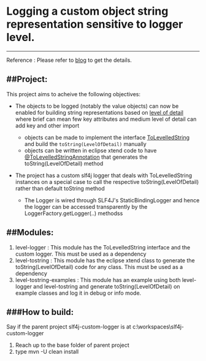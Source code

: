# Logging a custom object string representation sensitive to logger level.
---------------------------------------------------------------------------------------

Reference : Please refer to [blog](http://vemurthy.blogspot.in/2016/03/slf4j-custom-logger-using-customized.html "Slf4j custom logger") to get the details.
 
##Project:
----------
This project aims to acheive the following objectives:

*   The objects to be logged (notably the value objects) can now be enabled for building string representations based on [level of detail](/level-logger/src/main/java/com/github/venkateshamurthy/util/logging/LevelOfDetail.java) where brief can mean few key attributes and medium level of detail can add key and other import

    +    objects can be made to implement the interface [ToLevelledString](/level-logger/src/main/java/com/github/venkateshamurthy/util/logging/ToLevelledString.java) and build the <code>toString(LevelOfDetail)</code> manually
    +    objects can be written in eclipse xtend code to have [@ToLevelledStringAnnotation](/level-tostring/src/main/java/com/github/venkateshamurthy/util/tostring/xtend/ToDetailedStringProcessor.xtend) that generates the toString(LevelOfDetail) method

*   The project has a custom slf4j logger that deals with ToLevelledString instances on a special case to call the respective toString(LevelOfDetail) rather than default toString method

    +   The Logger is wired through SLF4J's StaticBindingLogger and hence the logger can be accessed transparently by the LoggerFactory.getLogger(..) methodss
    
##Modules:
----------
1.  level-logger            : This module has the ToLevelledString interface and the custom logger. This must be used as a dependency
2.  level-tostring          : This module has the eclipse xtend class to generate the toString(LevelOfDetail) code for any class. This must be used as a dependency
3.  level-tostring-examples : This module has an example using both level-logger and level-tostring and generate toString(LevelOfDetail) on example classes and log it in debug or info mode.

###How to build:
----------------
Say if the parent project slf4j-custom-logger is at c:\workspaces\slf4j-custom-logger

1.  Reach up to the base folder of parent project
2.  type mvn -U clean install

